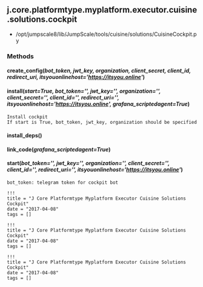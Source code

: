 <!-- toc -->
## j.core.platformtype.myplatform.executor.cuisine.solutions.cockpit

- /opt/jumpscale8/lib/JumpScale/tools/cuisine/solutions/CuisineCockpit.py

### Methods

#### create_config(*bot_token, jwt_key, organization, client_secret, client_id, redirect_uri, itsyouonlinehost='https://itsyou.online'*) 

#### install(*start=True, bot_token='', jwt_key='', organization='', client_secret='', client_id='', redirect_uri='', itsyouonlinehost='https://itsyou.online', grafana_scriptedagent=True*) 

```
Install cockpit
If start is True, bot_token, jwt_key, organization should be specified

```

#### install_deps() 

#### link_code(*grafana_scriptedagent=True*) 

#### start(*bot_token='', jwt_key='', organization='', client_secret='', client_id='', redirect_uri='', itsyouonlinehost='https://itsyou.online'*) 

```
bot_token: telegram token for cockpit bot

```


```
!!!
title = "J Core Platformtype Myplatform Executor Cuisine Solutions Cockpit"
date = "2017-04-08"
tags = []
```

```
!!!
title = "J Core Platformtype Myplatform Executor Cuisine Solutions Cockpit"
date = "2017-04-08"
tags = []
```

```
!!!
title = "J Core Platformtype Myplatform Executor Cuisine Solutions Cockpit"
date = "2017-04-08"
tags = []
```

